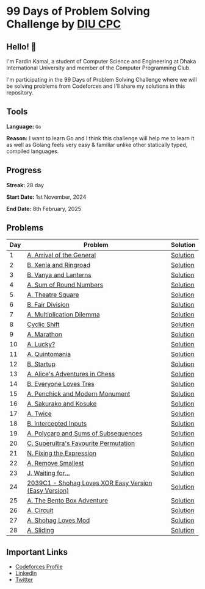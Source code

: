 # 99 Days of Problem Solving Challenge by [DIU CPC](https://www.linkedin.com/company/diu-cpc-computer-programming-club)

## Hello! 👋

I'm Fardin Kamal, a student of Computer Science and Engineering at Dhaka International University and member of the Computer Programming Club.

I'm participating in the 99 Days of Problem Solving Challenge where we will be solving problems from Codeforces and I'll share my solutions in this repository.


## Tools
**Language:** `Go`

**Reason:** I want to learn Go and I think this challenge will help me to learn it as well as Golang feels very easy & familiar unlike other statically typed, compiled languages.


## Progress
**Streak:** 28 day

**Start Date:** 1st November, 2024

**End Date:** 8th February, 2025


## Problems

| Day | Problem                                                                                                 | Solution                |
|-----|---------------------------------------------------------------------------------------------------------|-------------------------|
| 1   | [A. Arrival of the General](https://codeforces.com/problemset/problem/144/A)                            | [Solution](./day-1.go)  |
| 2   | [B. Xenia and Ringroad](https://codeforces.com/problemset/problem/339/B)                                | [Solution](./day-2.go)  |
| 3   | [B. Vanya and Lanterns](https://codeforces.com/problemset/problem/492/B)                                | [Solution](./day-3.go)  |
| 4   | [A. Sum of Round Numbers](https://codeforces.com/problemset/problem/1352/A)                             | [Solution](./day-4.go)  |
| 5   | [A. Theatre Square](https://codeforces.com/problemset/problem/1/A)                                      | [Solution](./day-5.go)  |
| 6   | [B. Fair Division](https://codeforces.com/problemset/problem/1472/B)                                    | [Solution](./day-6.go)  |
| 7   | [A. Multiplication Dilemma](https://codeforces.com/problemset/gymProblem/101972/A)                      | [Solution](./day-7.go)  |
| 8   | [Cyclic Shift](https://codeforces.com/gym/101972/problem/K)                                             | [Solution](./day-8.go)  |
| 9   | [A. Marathon](https://codeforces.com/problemset/problem/1692/A)                                         | [Solution](./day-9.go)  |
| 10  | [A. Lucky?](https://codeforces.com/problemset/problem/1676/A)                                           | [Solution](./day-10.go) |
| 11  | [A. Quintomania](https://codeforces.com/problemset/problem/2036/A)                                      | [Solution](./day-11.go) |
| 12  | [B. Startup](https://codeforces.com/problemset/problem/2036/B)                                          | [Solution](./day-12.go) |
| 13  | [A. Alice's Adventures in Chess](https://codeforces.com/problemset/problem/2028/A)                      | [Solution](./day-13.go) |
| 14  | [B. Everyone Loves Tres](https://codeforces.com/problemset/problem/2035/B)                              | [Solution](./day-14.go) |
| 15  | [A. Penchick and Modern Monument](https://codeforces.com/problemset/problem/2031/A)                     | [Solution](./day-15.go) |
| 16  | [A. Sakurako and Kosuke](https://codeforces.com/problemset/problem/2033/A)                              | [Solution](./day-16.go) |
| 17  | [A. Twice](https://codeforces.com/problemset/problem/2037/A)                                            | [Solution](./day-17.go) |
| 18  | [B. Intercepted Inputs](https://codeforces.com/problemset/problem/2037/B)                               | [Solution](./day-18.go) |
| 19  | [A. Polycarp and Sums of Subsequences](https://codeforces.com/contest/1618/problem/A)                   | [Solution](./day-19.go) |
| 20  | [C. Superultra's Favourite Permutation](https://codeforces.com/contest/2037/problem/C)                  | [Solution](./day-20.go) |
| 21  | [N. Fixing the Expression](https://codeforces.com/problemset/problem/2038/N)                            | [Solution](./day-21.go) |
| 22  | [A. Remove Smallest](https://codeforces.com/problemset/problem/1399/A)                                  | [Solution](./day-22.go) |
| 23  | [J. Waiting for...](https://codeforces.com/problemset/problem/2038/J)                                   | [Solution](./day-23.go) |
| 24  | [2039C1 - Shohag Loves XOR Easy Version (Easy Version)](https://codeforces.com/contest/2039/problem/C1) | [Solution](./day-24.go) |
| 25  | [A. The Bento Box Adventure](https://codeforces.com/problemset/problem/2041/A)                          | [Solution](./day-25.go) |
| 26  | [A. Circuit](https://codeforces.com/problemset/problem/2032/A)                                          | [Solution](./day-26.go) |
| 27  | [A. Shohag Loves Mod](https://codeforces.com/problemset/problem/2039/A)                                 | [Solution](./day-27.go) |
| 28  | [A. Sliding](https://codeforces.com/problemset/problem/2035/A)                                          | [Solution](./day-28.go) |

## Important Links

- [Codeforces Profile](https://codeforces.com/profile/fardinkamal62)
- [LinkedIn](https://www.linkedin.com/in/fardinkamal62)
- [Twitter](https://twitter.com/fardinkamal62)
